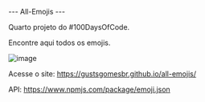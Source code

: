 --- All-Emojis ---

Quarto projeto do #100DaysOfCode.

Encontre aqui todos os emojis.

![image](https://user-images.githubusercontent.com/52038436/111714020-1b6a8580-8827-11eb-9078-5f398fbc4ea5.png)

Acesse o site:
https://gustsgomesbr.github.io/all-emojis/

API:
https://www.npmjs.com/package/emoji.json
